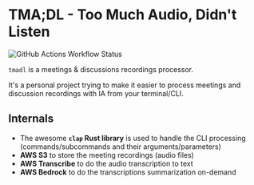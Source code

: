 # TMA;DL - Too Much Audio, Didn't Listen

![GitHub Actions Workflow Status](https://img.shields.io/github/actions/workflow/status/Horgix/tmadl/build.yml)

`tmadl` is a meetings & discussions recordings processor.

It's a personal project trying to make it easier to process meetings and
discussion recordings with IA from your terminal/CLI.

## Internals

- The awesome **`clap` Rust library** is used to handle the CLI processing
  (commands/subcommands and their arguments/parameters)
- **AWS S3** to store the meeting recordings (audio files)
- **AWS Transcribe** to do the audio transcription to text
- **AWS Bedrock** to do the transcriptions summarization on-demand
